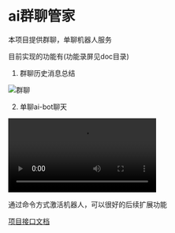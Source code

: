
# ai群聊管家

本项目提供群聊，单聊机器人服务

目前实现的功能有(功能录屏见doc目录)

1. 群聊历史消息总结

![群聊](./doc/group_aibot.gif)

2. 单聊ai-bot聊天

![单聊](./doc/chat_aibot.mp4)

通过命令方式激活机器人，可以很好的后续扩展功能


[项目接口文档](https://www.yuque.com/yuqueyonghueaibvg/gabk83/kfxek80t771o139a)
